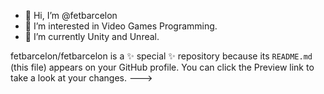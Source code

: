 - 👋 Hi, I’m @fetbarcelon
- 👀 I’m interested in Video Games Programming.
- 🌱 I’m currently Unity and Unreal.

fetbarcelon/fetbarcelon is a ✨ special ✨ repository because its `README.md` (this file) appears on your GitHub profile.
You can click the Preview link to take a look at your changes.
--->
